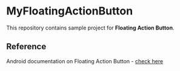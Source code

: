 # MyFloatingActionButton
This repository contains sample project for **Floating Action Button**.

## Reference
Android documentation on Floating Action Button - [check here](https://developer.android.com/guide/topics/ui/floating-action-button)

